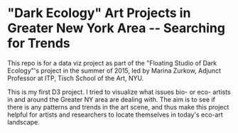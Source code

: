 # "Dark Ecology" Art Projects in Greater New York Area -- Searching for Trends

This repo is for a data viz project as part of the "Floating Studio of Dark Ecology"'s project in the summer of 2015, led by Marina Zurkow, Adjunct Professor at ITP, Tisch School of the Art, NYU.

This is my first D3 project. I tried to visualize what issues bio- or eco- artists in and around the Greater NY area are dealing with. The aim is to see if there is any patterns and trends in the art scene, and thus make this project helpful for artists and researchers to locate themselves in today's eco-art landscape. 
